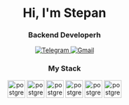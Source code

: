 <div id="header" align="center">
  <h1>Hi, I'm Stepan</h1>
  <h3>Backend Developerh</h3>
</div>

<div id="socials" align="center">
  <a href="https://t.me/stepan41k">
    <img src="https://img.shields.io/badge/Telegram-00B2FF?style=for-the-badge&logo=Telegram&logoColor=white" alt="Telegram"/>
  </a>
   <a href="https://mail.google.com/stepan41k@gmail.com">
    <img src="https://img.shields.io/badge/Gmail-D14836?style=for-the-badge&logo=gmail&logoColor=white" alt="Gmail"/>
  </a>
</div>

<div id="skills" align="center">
  <h3>My Stack</h3>
  <img src="https://cdn.jsdelivr.net/gh/devicons/devicon@latest/icons/go/go-original-wordmark.svg"
  title="postgres" width="40" height="40">
  <img src="https://cdn.jsdelivr.net/gh/devicons/devicon@latest/icons/postgresql/postgresql-original.svg"
  title="postgres" width="40" height="40">
  <img src="https://cdn.jsdelivr.net/gh/devicons/devicon@latest/icons/redis/redis-original.svg"
  title="postgres" width="40" height="40">
  <img src="https://cdn.jsdelivr.net/gh/devicons/devicon@latest/icons/docker/docker-original.svg"
  title="postgres" width="40" height="40">
  <img src="https://cdn.jsdelivr.net/gh/devicons/devicon@latest/icons/apachekafka/apachekafka-original.svg"
  title="postgres" width="40" height="40">
  <img src="https://cdn.jsdelivr.net/gh/devicons/devicon@latest/icons/linux/linux-original.svg"
  title="postgres" width="40" height="40">
</div>
